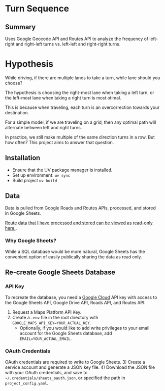 # Turn Sequence

## Summary

Uses Google Geocode API and Routes API to analyze the frequency of left-right and right-left turns vs. left-left and right-right turns.

# Hypothesis

While driving, if there are multiple lanes to take a turn, while lane should you choose?

The hypothesis is choosing the right-most lane when taking a left turn, or the left-most lane when taking a right turn is most otimal.

This is because when traveling, each turn is an overcorrection towards your destination.

For a simple model, if we are traveling on a grid, then any optimal path will alternate between left and right turns.

In practice, we still make multiple of the same direction turns in a row. But how often? This project aims to answer that question.

## Installation

- Ensure that the UV package manager is installed.
- Set up environment: `uv sync`
- Build project `uv build`

## Data

Data is pulled from Google Roads and Routes APIs, processed, and stored in Google Sheets.

[Route data that I have processed and stored can be viewed as read-only here.](https://docs.google.com/spreadsheets/d/1-AbBNuG1uom7djGymecf2jKBZFztmmOv9t5yPM3L354/edit?gid=1756577916#gid=1756577916).

### Why Google Sheets?

While a SQL database would be more natural, Google Sheets has the convenient option of easily publically sharing the data as read only. 

## Re-create Google Sheets Database

### API Key
To recreate the database, you need a [Google Cloud](https://console.cloud.google.com/) API key with access to the Google Sheets API, Google Drive API, Roads API, and Routes API.
1) Request a Maps Platform API Key.
2) Create a `.env` file in the root directory with `GOOGLE_MAPS_API_KEY=YOUR_ACTUAL_KEY`.
    - Optionally, if you would like to add write privileges to your email account for the Google Sheets database, add `EMAIL=YOUR_ACTUAL_EMAIL`.

### OAuth Credentials
OAuth credentials are required to write to Google Sheets.
3) Create a service account and generate a JSON key file.
4) Download the JSON file with your OAuth credentials, and save to `~/.credentials/sheets_oauth.json`, or specified the path in `project_config.yaml`.
